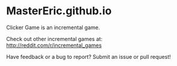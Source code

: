 # MasterEric.github.io
Clicker Game is an incremental game.

Check out other incremental games at:
http://reddit.com/r/incremental_games

Have feedback or a bug to report? Submit an issue or pull request!
